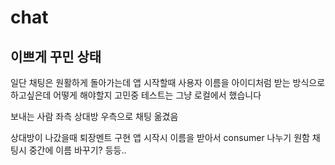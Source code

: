 # chat
## 이쁘게 꾸민 상태
일단 채팅은 원활하게 돌아가는데
앱 시작할때 사용자 이름을 아이디처럼 받는 방식으로 하고싶은데 어떻게 해야할지 고민중
테스트는 그냥 로컬에서 했습니다

보내는 사람 좌측 상대방 우측으로 채팅 옮겼음

상대방이 나갔을때 퇴장멘트 구현
앱 시작시 이름을 받아서 consumer 나누기 원함
채팅시 중간에 이름 바꾸기? 등등..
